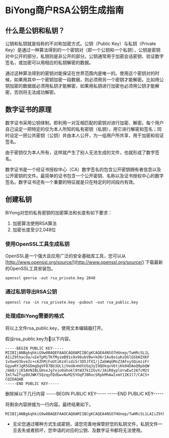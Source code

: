 # BiYong商户RSA公钥生成指南

## 什么是公钥和私钥？

公钥和私钥就是俗称的不对称加密方式。公钥（Public Key）与私钥（Private Key）是通过一种算法得到的一个密钥对（即一个公钥和一个私钥），公钥是密钥对中公开的部分，私钥则是非公开的部分。公钥通常用于加密会话密钥、验证数字签名，或加密可以用相应的私钥解密的数据。

通过这种算法得到的密钥对能保证在世界范围内是唯一的。使用这个密钥对的时候，如果用其中一个密钥加密一段数据，则必须用另一个密钥才能解密。比如用公钥加密的数据就必须用私钥才能解密，如果用私钥进行加密也必须用公钥才能解密，否则将无法成功解密。

## 数字证书的原理

数字证书采用公钥体制，即利用一对互相匹配的密钥对进行加密、解密。每个用户自己设定一把特定的仅为本人所知的私有密钥（私钥），用它进行解密和签名；同时设定一把公共密钥（公钥）并由本人公开，为一组用户所共享，用于加密和验证签名。

由于密钥仅为本人所有，这样就产生了别人无法生成的文件，也就形成了数字签名。

数字证书是一个经证书授权中心（CA）数字签名的包含公开密钥拥有者信息以及公开密钥的文件。最简单的证书包含一个公开密钥、名称以及证书授权中心的数字签名。数字证书还有一个重要的特征就是只在特定的时间段内有效。



## 创建私钥
BiYong对您的私有密钥的加密算法和长度有如下要求：

1. 加密算法使用RSA算法
2. 加密长度至少2,048位

### 使用OpenSSL工具生成私钥

OpenSSL是一个强大且应用广泛的安全基础库工具，您可以从 [http://www.openssl.org/source/](http://www.openssl.org/source/) 下载最新的OpenSSL工具安装包。

```
openssl genrsa -out rsa_private.key 2048
```

### 通过私钥导出RSA公钥

```
openssl rsa -in rsa_private.key -pubout -out rsa_public.key
```

###  处理成BiYong需要的格式

将以上文件rsa_public.key，使用文本编辑器打开。

假设rsa_public.key为以下内容。

```
-----BEGIN PUBLIC KEY-----
MIIBIjANBgkqhkiG9w0BAQEFAAOCAQ8AMIIBCgKCAQEA4NSO7HUnep/TwHRcSL1L
AIiZ9thacOa/uIeTpMiTKfMyimB91s9x96ubV0w+kO6rIAv8o1uKzDGlGSbHZXKF
1vXweO3kveZc+c6ZhMjFoUtiKz4lsdi5r3D5JfXI/jZabWqGMoZ3AFxySQimiiFr
GgywRYJgR5GDmgDgVF87Bb3UL1jVedA+HdtUSq3yI9QOkqvV6tiKk04DAoQ9pbQW
/mm8/jjK5AVNIBLGHseJg7ojoOahokl9tW37k1IGvX/JAiR8yplUrwEwt26fcM2t
Imlfw2fsp8UJWKf5QzqyFDdbwvNxM25YOqPJ8RocSRpkMhAwIxmY1IK1l7/CACS+
CQIDAQAB
-----END PUBLIC KEY-----
```

删除掉以下几行内容
-----BEGIN PUBLIC KEY-----
-----END PUBLIC KEY-----

将剩余内容拼接为一行内容。最终结果如下。

```
MIIBIjANBgkqhkiG9w0BAQEFAAOCAQ8AMIIBCgKCAQEA4NSO7HUnep/TwHRcSL1LAIiZ9thacOa/uIeTpMiTKfMyimB91s9x96ubV0w+kO6rIAv8o1uKzDGlGSbHZXKF1vXweO3kveZc+c6ZhMjFoUtiKz4lsdi5r3D5JfXI/jZabWqGMoZ3AFxySQimiiFrGgywRYJgR5GDmgDgVF87Bb3UL1jVedA+HdtUSq3yI9QOkqvV6tiKk04DAoQ9pbQW/mm8/jjK5AVNIBLGHseJg7ojoOahokl9tW37k1IGvX/JAiR8yplUrwEwt26fcM2tImlfw2fsp8UJWKf5QzqyFDdbwvNxM25YOqPJ8RocSRpkMhAwIxmY1IK1l7/CACS+CQIDAQAB
```

* 无论您通过哪种方式生成密钥，请您完善地保管好您的私钥文件，私钥文件一旦丢失或者损坏，您申请的对应的公钥、及数字证书都将无法使用。